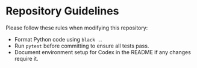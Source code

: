 # Repository Guidelines

Please follow these rules when modifying this repository:

- Format Python code using `black .`.
- Run `pytest` before committing to ensure all tests pass.
- Document environment setup for Codex in the README if any changes require it.
